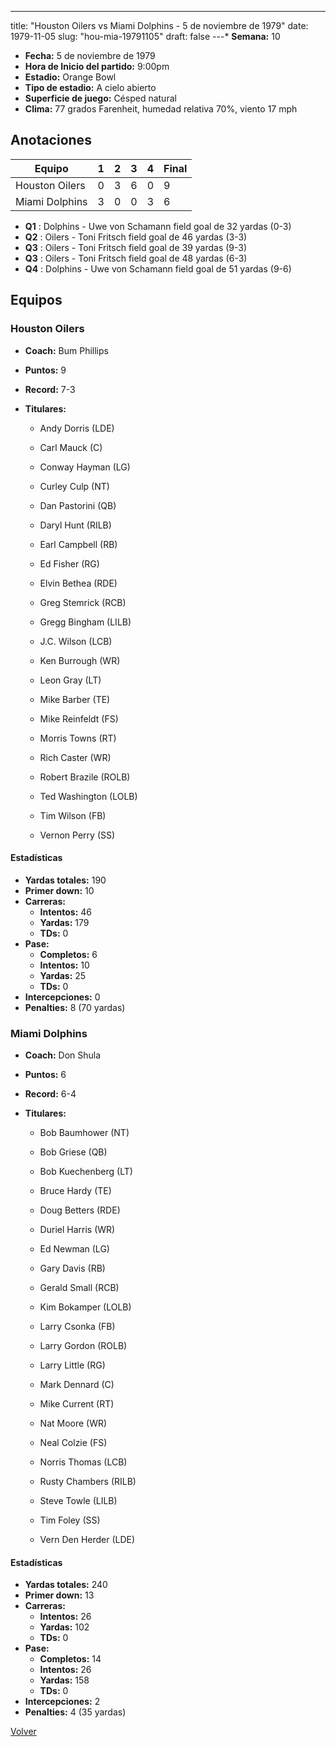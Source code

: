 ---
title: "Houston Oilers vs Miami Dolphins - 5 de noviembre de 1979"
date: 1979-11-05
slug: "hou-mia-19791105"
draft: false
---* **Semana:** 10
* **Fecha:** 5 de noviembre de 1979
* **Hora de Inicio del partido:** 9:00pm
* **Estadio:** Orange Bowl
* **Tipo de estadio:** A cielo abierto
* **Superficie de juego:** Césped natural
* **Clima:** 77 grados Farenheit, humedad relativa 70%, viento 17 mph




## Anotaciones
| Equipo | 1 | 2 | 3 | 4 | Final |
|--------|---|---|---|---|-------|
| Houston Oilers  | 0 | 3 | 6 | 0  | 9 |
| Miami Dolphins  | 3 | 0 | 0 | 3  | 6 |
* **Q1** : Dolphins - Uwe von Schamann field goal de 32 yardas (0-3)
* **Q2** : Oilers - Toni Fritsch field goal de 46 yardas (3-3)
* **Q3** : Oilers - Toni Fritsch field goal de 39 yardas (9-3)
* **Q3** : Oilers - Toni Fritsch field goal de 48 yardas (6-3)
* **Q4** : Dolphins - Uwe von Schamann field goal de 51 yardas (9-6)


## Equipos


### Houston Oilers
* **Coach:** Bum Phillips
* **Puntos:** 9
* **Record:** 7-3
* **Titulares:** 

  * Andy Dorris (LDE) 

  * Carl Mauck (C) 

  * Conway Hayman (LG) 

  * Curley Culp (NT) 

  * Dan Pastorini (QB) 

  * Daryl Hunt (RILB) 

  * Earl Campbell (RB) 

  * Ed Fisher (RG) 

  * Elvin Bethea (RDE) 

  * Greg Stemrick (RCB) 

  * Gregg Bingham (LILB) 

  * J.C. Wilson (LCB) 

  * Ken Burrough (WR) 

  * Leon Gray (LT) 

  * Mike Barber (TE) 

  * Mike Reinfeldt (FS) 

  * Morris Towns (RT) 

  * Rich Caster (WR) 

  * Robert Brazile (ROLB) 

  * Ted Washington (LOLB) 

  * Tim Wilson (FB) 

  * Vernon Perry (SS) 

#### Estadísticas
* **Yardas totales:** 190
* **Primer down:** 10
* **Carreras:**
  * **Intentos:** 46
  * **Yardas:** 179
  * **TDs:** 0
* **Pase:**
  * **Completos:** 6
  * **Intentos:** 10
  * **Yardas:** 25
  * **TDs:** 0
* **Intercepciones:** 0
* **Penalties:** 8 (70 yardas)

### Miami Dolphins
* **Coach:** Don Shula
* **Puntos:** 6
* **Record:** 6-4
* **Titulares:** 

  * Bob Baumhower (NT) 

  * Bob Griese (QB) 

  * Bob Kuechenberg (LT) 

  * Bruce Hardy (TE) 

  * Doug Betters (RDE) 

  * Duriel Harris (WR) 

  * Ed Newman (LG) 

  * Gary Davis (RB) 

  * Gerald Small (RCB) 

  * Kim Bokamper (LOLB) 

  * Larry Csonka (FB) 

  * Larry Gordon (ROLB) 

  * Larry Little (RG) 

  * Mark Dennard (C) 

  * Mike Current (RT) 

  * Nat Moore (WR) 

  * Neal Colzie (FS) 

  * Norris Thomas (LCB) 

  * Rusty Chambers (RILB) 

  * Steve Towle (LILB) 

  * Tim Foley (SS) 

  * Vern Den Herder (LDE) 

#### Estadísticas
* **Yardas totales:** 240
* **Primer down:** 13
* **Carreras:**
  * **Intentos:** 26
  * **Yardas:** 102
  * **TDs:** 0
* **Pase:**
  * **Completos:** 14
  * **Intentos:** 26
  * **Yardas:** 158
  * **TDs:** 0
* **Intercepciones:** 2
* **Penalties:** 4 (35 yardas)


[Volver](/historia/1979)

